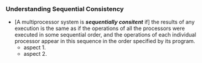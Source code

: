 

### Understanding Sequential Consistency
-   [A multiprocessor system is ***sequentially consitent*** if] the results of any execution is the same as if the operations of all the processors were executed in some sequential order, and the operations of each individual processor appear in this sequence in the order specified by its program.
    - aspect 1. 
    - aspect 2. 